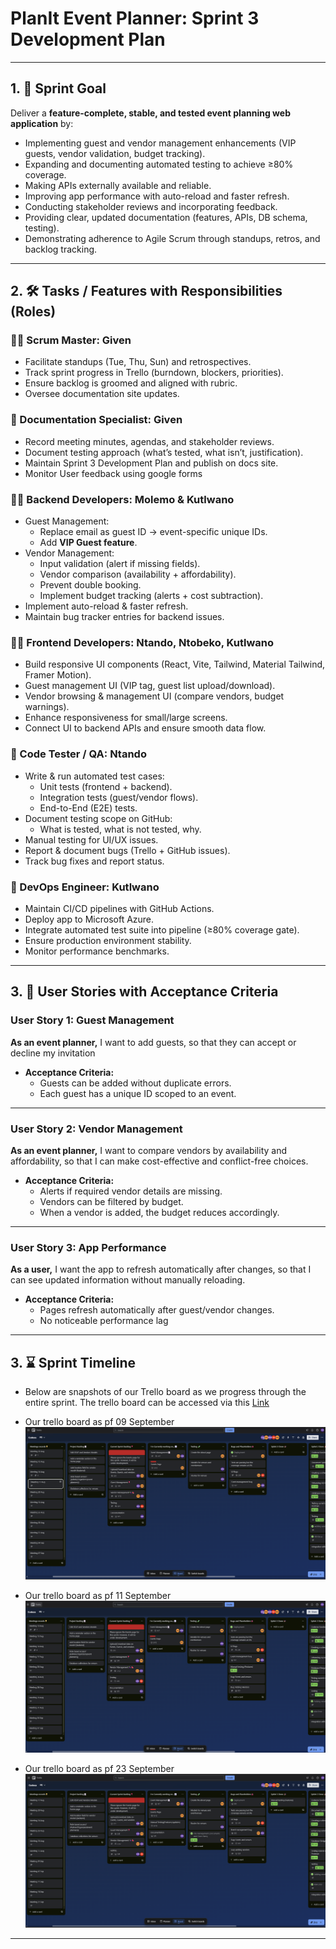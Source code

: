 # PlanIt Event Planner: Sprint 3 Development Plan 

---

## 1. 🎯 Sprint Goal
Deliver a **feature-complete, stable, and tested event planning web application** by:  
- Implementing guest and vendor management enhancements (VIP guests, vendor validation, budget tracking).  
- Expanding and documenting automated testing to achieve ≥80% coverage.  
- Making APIs externally available and reliable.  
- Improving app performance with auto-reload and faster refresh.  
- Conducting stakeholder reviews and incorporating feedback.  
- Providing clear, updated documentation (features, APIs, DB schema, testing).  
- Demonstrating adherence to Agile Scrum through standups, retros, and backlog tracking.  

---

## 2. 🛠️ Tasks / Features with Responsibilities (Roles)

### 🧑‍🏫 Scrum Master: **Given**
- Facilitate standups (Tue, Thu, Sun) and retrospectives.  
- Track sprint progress in Trello (burndown, blockers, priorities).  
- Ensure backlog is groomed and aligned with rubric.  
- Oversee documentation site updates.  

### 📃 Documentation Specialist: **Given**
- Record meeting minutes, agendas, and stakeholder reviews.  
- Document testing approach (what’s tested, what isn’t, justification).  
- Maintain Sprint 3 Development Plan and publish on docs site.  
- Monitor User feedback using google forms

### 🧑‍💻 Backend Developers: **Molemo & Kutlwano**
- Guest Management:  
  - Replace email as guest ID → event-specific unique IDs.  
  - Add **VIP Guest feature**.  
- Vendor Management:  
  - Input validation (alert if missing fields).  
  - Vendor comparison (availability + affordability).  
  - Prevent double booking.  
  - Implement budget tracking (alerts + cost subtraction).  
- Implement auto-reload & faster refresh.  
- Maintain bug tracker entries for backend issues.  

### 🧑‍💻 Frontend Developers: **Ntando, Ntobeko, Kutlwano**
- Build responsive UI components (React, Vite, Tailwind, Material Tailwind, Framer Motion).  
- Guest management UI (VIP tag, guest list upload/download).  
- Vendor browsing & management UI (compare vendors, budget warnings).  
- Enhance responsiveness for small/large screens.  
- Connect UI to backend APIs and ensure smooth data flow.  

### 🧪 Code Tester / QA: **Ntando**
- Write & run automated test cases:  
  - Unit tests (frontend + backend).  
  - Integration tests (guest/vendor flows).  
  - End-to-End (E2E) tests.  
- Document testing scope on GitHub:  
  - What is tested, what is not tested, why.  
- Manual testing for UI/UX issues.  
- Report & document bugs (Trello + GitHub issues).  
- Track bug fixes and report status.  

### 🚀 DevOps Engineer: **Kutlwano**
- Maintain CI/CD pipelines with GitHub Actions.  
- Deploy app to Microsoft Azure.  
- Integrate automated test suite into pipeline (≥80% coverage gate).  
- Ensure production environment stability.  
- Monitor performance benchmarks.  

---

## 3. 👤 User Stories with Acceptance Criteria

### User Story 1: Guest Management
**As an event planner,** I want to add guests, so that they can accept or decline my invitation
- **Acceptance Criteria:**  
  - Guests can be added without duplicate errors.  
  - Each guest has a unique ID scoped to an event.  

---

### User Story 2: Vendor Management
**As an event planner,** I want to compare vendors by availability and affordability, so that I can make cost-effective and conflict-free choices.  
- **Acceptance Criteria:**  
  - Alerts if required vendor details are missing.   
  - Vendors can be filtered by budget.  
  - When a vendor is added, the budget reduces accordingly.   

---

### User Story 3: App Performance
**As a user,** I want the app to refresh automatically after changes, so that I can see updated information without manually reloading.  
- **Acceptance Criteria:**  
  - Pages refresh automatically after guest/vendor changes.  
  - No noticeable performance lag

---

 ## 3. ⌛ Sprint Timeline
- Below are snapshots of our Trello board as we progress through the entire sprint. The trello board can be accessed via this [Link](https://trello.com/invite/b/688926a06672f847b26eadd8/ATTI44809ab9733ae3526b4a7133a7e97f41E5E6470D/codexa)

- Our trello board as pf 09 September
![Alt text](../../assets/meetings/Sprint03/09Sept.png)

- Our trello board as pf 11 September
![Alt text](../../assets/meetings/Sprint03/11_Sept.png)

- Our trello board as pf 23 September
![Alt text](../../assets/meetings/Sprint03/23Sept.png)

---
